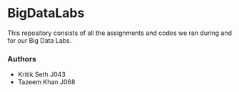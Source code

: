 # BigDataLabs

This repository consists of all the assignments and codes we ran during and for our Big Data Labs.

### Authors
* Kritik Seth J043
* Tazeem Khan J068
